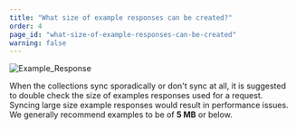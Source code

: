 ```yaml
---
title: "What size of example responses can be created?"
order: 4
page_id: "what-size-of-example-responses-can-be-created"
warning: false
---
```

![Example_Response](https://support.getpostman.com/hc/article_attachments/360035892913/Example_Response.png)

When the collections sync sporadically or don't sync at all, it is suggested to double check the size of examples responses used for a request. Syncing large size example responses would result in performance issues. We generally recommend examples to be of **5 MB** or below.
